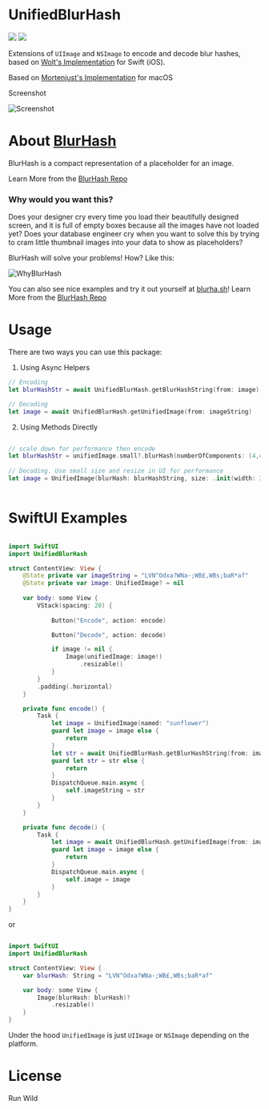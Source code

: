 # UnifiedBlurHash

[![](https://img.shields.io/endpoint?url=https%3A%2F%2Fswiftpackageindex.com%2Fapi%2Fpackages%2Fiankoex%2FUnifiedBlurHash%2Fbadge%3Ftype%3Dswift-versions)](https://swiftpackageindex.com/iankoex/UnifiedBlurHash)
[![](https://img.shields.io/endpoint?url=https%3A%2F%2Fswiftpackageindex.com%2Fapi%2Fpackages%2Fiankoex%2FUnifiedBlurHash%2Fbadge%3Ftype%3Dplatforms)](https://swiftpackageindex.com/iankoex/UnifiedBlurHash)

Extensions of `UIImage` and `NSImage` to encode and decode blur hashes, based on [Wolt's Implementation](https://github.com/woltapp/blurhash) for Swift (iOS).

Based on [Mortenjust's Implementation](https://github.com/mortenjust/Blurhash-macos.git) for macOS

Screenshot

![Screenshot](https://user-images.githubusercontent.com/30172987/207150953-d1177cad-da76-40a8-bfdc-4c05f47ce5a0.png)

# About [BlurHash](http://blurha.sh)

BlurHash is a compact representation of a placeholder for an image.

Learn More from the [BlurHash Repo](https://github.com/woltapp/blurhash.git)

### Why would you want this?

Does your designer cry every time you load their beautifully designed screen, and it is full of empty boxes because all the
images have not loaded yet? Does your database engineer cry when you want to solve this by trying to cram little thumbnail
images into your data to show as placeholders?

BlurHash will solve your problems! How? Like this:

![WhyBlurHash](https://user-images.githubusercontent.com/30172987/207242393-5446ece1-7d55-412f-92b6-0a7c4cf36860.png)


You can also see nice examples and try it out yourself at [blurha.sh](http://blurha.sh/)!
Learn More from the [BlurHash Repo](https://github.com/woltapp/blurhash.git)

# Usage
There are two ways you can use this package:
1. Using Async Helpers
```swift
// Encoding
let blurHashStr = await UnifiedBlurHash.getBlurHashString(from: image)

// Decoding
let image = await UnifiedBlurHash.getUnifiedImage(from: imageString)

```

2. Using Methods Directly

```swift

// scale down for performance then encode
let blurHashStr = unifiedImage.small?.blurHash(numberOfComponents: (4,4))
    
// Decoding. Use small size and resize in UI for performance
let image = UnifiedImage(blurHash: blurHashString, size: .init(width: 32, height: 32))
    
```

# SwiftUI Examples

```swift 

import SwiftUI
import UnifiedBlurHash

struct ContentView: View {
    @State private var imageString = "LVN^Odxa?WNa-;WB£,WBs;baR*af"
    @State private var image: UnifiedImage? = nil
    
    var body: some View {
        VStack(spacing: 20) {
            
            Button("Encode", action: encode)

            Button("Decode", action: decode)

            if image != nil {
                Image(unifiedImage: image!)
                    .resizable()
            }
        }
        .padding(.horizontal)
    }

    private func encode() {
        Task {
            let image = UnifiedImage(named: "sunflower")
            guard let image = image else {
                return
            }
            let str = await UnifiedBlurHash.getBlurHashString(from: image)
            guard let str = str else {
                return
            }
            DispatchQueue.main.async {
                self.imageString = str
            }
        }
    }

    private func decode() {
        Task {
            let image = await UnifiedBlurHash.getUnifiedImage(from: imageString)
            guard let image = image else {
                return
            }
            DispatchQueue.main.async {
                self.image = image
            }
        }
    }
}
```

or 

```swift 

import SwiftUI
import UnifiedBlurHash

struct ContentView: View {
    var blurHash: String = "LVN^Odxa?WNa-;WB£,WBs;baR*af"

    var body: some View {
        Image(blurHash: blurHash)?
            .resizable()
    }
}

```
Under the hood `UnifiedImage` is just `UIImage` or `NSImage` depending on the platform.

# License
Run Wild
